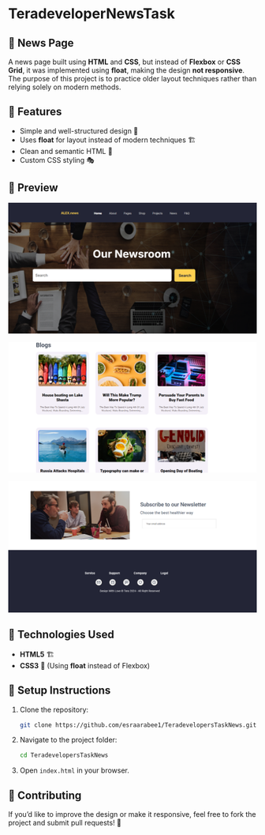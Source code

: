 # TeradeveloperNewsTask

## 📰 News Page

A news page built using **HTML** and **CSS**, but instead of **Flexbox** or **CSS Grid**, it was implemented using **float**, making the design **not responsive**. The purpose of this project is to practice older layout techniques rather than relying solely on modern methods.

## 🚀 Features

- Simple and well-structured design 🎨
- Uses **float** for layout instead of modern techniques 🏗️
- Clean and semantic HTML 📜
- Custom CSS styling 🎭

## 📸 Preview

![Header and Home](images/hero.png)

![Section](images/section.png)

![Footer](images/footer.png)

## 📂 Technologies Used

- **HTML5** 🏗️
- **CSS3** 🎨 (Using **float** instead of Flexbox)

## 📖 Setup Instructions

1. Clone the repository:
   ```bash
   git clone https://github.com/esraarabee1/TeradevelopersTaskNews.git
   ```
2. Navigate to the project folder:
   ```bash
   cd TeradevelopersTaskNews
   ```
3. Open `index.html` in your browser.

## 🌟 Contributing

If you’d like to improve the design or make it responsive, feel free to fork the project and submit pull requests! 🚀
